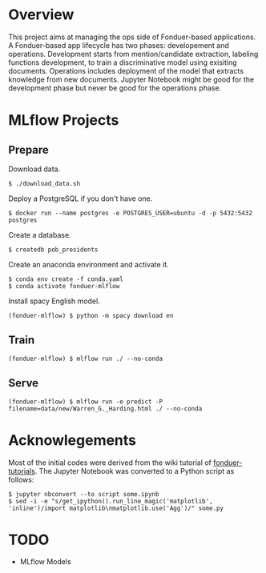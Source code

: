 # Overview

This project aims at managing the ops side of Fonduer-based applications.
A Fonduer-based app lifecycle has two phases: developement and operations.
Development starts from mention/candidate extraction, labeling functions development, to train a discriminative model using exisiting documents.
Operations includes deployment of the model that extracts knowledge from new documents.
Jupyter Notebook might be good for the development phase but never be good for the operations phase.

# MLflow Projects

## Prepare

Download data.

```
$ ./download_data.sh
```

Deploy a PostgreSQL if you don't have one.

```
$ docker run --name postgres -e POSTGRES_USER=ubuntu -d -p 5432:5432 postgres
```

Create a database.

```
$ createdb pob_presidents
```

Create an anaconda environment and activate it.

```
$ conda env create -f conda.yaml
$ conda activate fonduer-mlflow
```

Install spacy English model.

```
(fonduer-mlflow) $ python -m spacy download en
```

## Train

```
(fonduer-mlflow) $ mlflow run ./ --no-conda
```

## Serve

```
(fonduer-mlflow) $ mlflow run -e predict -P filename=data/new/Warren_G._Harding.html ./ --no-conda
```

# Acknowlegements

Most of the initial codes were derived from the wiki tutorial of [fonduer-tutorials](https://github.com/HazyResearch/fonduer-tutorials).
The Jupyter Notebook was converted to a Python script as follows:

```
$ jupyter nbconvert --to script some.ipynb
$ sed -i -e "s/get_ipython().run_line_magic('matplotlib', 'inline')/import matplotlib\nmatplotlib.use('Agg')/" some.py
```

# TODO

- MLflow Models